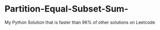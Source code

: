 # Partition-Equal-Subset-Sum-
My Python Solution that is faster than 96% of other solutions on Leetcode
